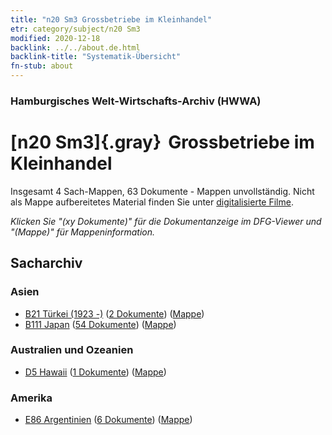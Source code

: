 ```yaml
---
title: "n20 Sm3 Grossbetriebe im Kleinhandel"
etr: category/subject/n20 Sm3
modified: 2020-12-18
backlink: ../../about.de.html
backlink-title: "Systematik-Übersicht"
fn-stub: about
---
```


### Hamburgisches Welt-Wirtschafts-Archiv (HWWA)
# [n20 Sm3]{.gray}&#8201; Grossbetriebe im Kleinhandel&#160; 




Insgesamt 4 Sach-Mappen, 63 Dokumente - Mappen unvollständig.
Nicht als Mappe aufbereitetes Material finden Sie unter [digitalisierte Filme](/film/h1_sh).

_Klicken Sie "(xy Dokumente)" für die Dokumentanzeige im DFG-Viewer und "(Mappe)" für Mappeninformation._

## Sacharchiv




### Asien

- [B21 Türkei (1923 -)](../../../geo/about.de.html#B21) (<a href="https://dfg-viewer.de/show/?tx_dlf[id]=https://pm20.zbw.eu/mets/sh/1411xx/141111/1452xx/145293/public.mets.de.xml" target="_blank">2 Dokumente</a>) ([Mappe](http://purl.org/pressemappe20/folder/sh/141111,145293))
- [B111 Japan](../../../geo/about.de.html#B111) (<a href="https://dfg-viewer.de/show/?tx_dlf[id]=https://pm20.zbw.eu/mets/sh/1412xx/141272/1452xx/145293/public.mets.de.xml" target="_blank">54 Dokumente</a>) ([Mappe](http://purl.org/pressemappe20/folder/sh/141272,145293))

### Australien und Ozeanien

- [D5 Hawaii](../../../geo/about.de.html#D5) (<a href="https://dfg-viewer.de/show/?tx_dlf[id]=https://pm20.zbw.eu/mets/sh/1415xx/141595/1452xx/145293/public.mets.de.xml" target="_blank">1 Dokumente</a>) ([Mappe](http://purl.org/pressemappe20/folder/sh/141595,145293))

### Amerika

- [E86 Argentinien](../../../geo/about.de.html#E86) (<a href="https://dfg-viewer.de/show/?tx_dlf[id]=https://pm20.zbw.eu/mets/sh/1416xx/141692/1452xx/145293/public.mets.de.xml" target="_blank">6 Dokumente</a>) ([Mappe](http://purl.org/pressemappe20/folder/sh/141692,145293))


